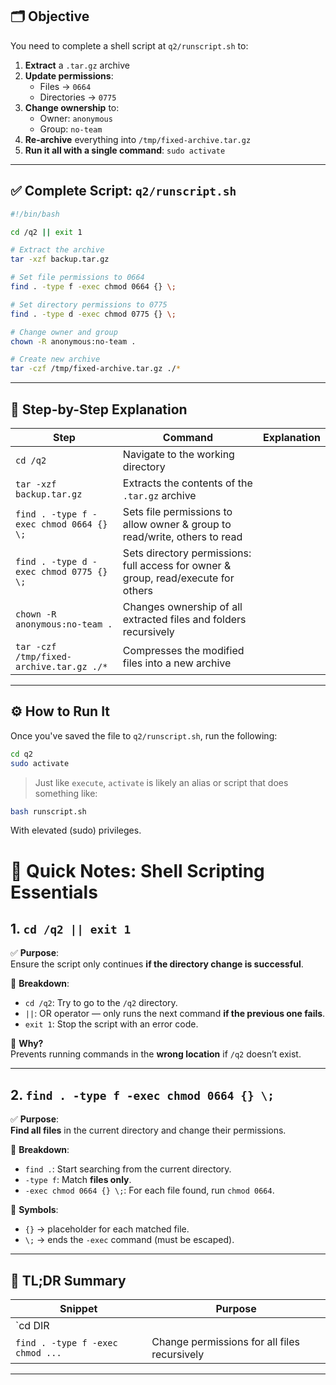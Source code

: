 

## 🗂️ Objective

You need to complete a shell script at `q2/runscript.sh` to:

1. **Extract** a `.tar.gz` archive
2. **Update permissions**:
   - Files → `0664`
   - Directories → `0775`
3. **Change ownership** to:
   - Owner: `anonymous`
   - Group: `no-team`
4. **Re-archive** everything into `/tmp/fixed-archive.tar.gz`
5. **Run it all with a single command**: `sudo activate`

---

## ✅ Complete Script: `q2/runscript.sh`

```bash
#!/bin/bash

cd /q2 || exit 1

# Extract the archive
tar -xzf backup.tar.gz

# Set file permissions to 0664
find . -type f -exec chmod 0664 {} \;

# Set directory permissions to 0775
find . -type d -exec chmod 0775 {} \;

# Change owner and group
chown -R anonymous:no-team .

# Create new archive
tar -czf /tmp/fixed-archive.tar.gz ./*
```

---

## 🧠 Step-by-Step Explanation

| Step | Command | Explanation |
|------|---------|-------------|
| `cd /q2` | Navigate to the working directory |
| `tar -xzf backup.tar.gz` | Extracts the contents of the `.tar.gz` archive |
| `find . -type f -exec chmod 0664 {} \;` | Sets file permissions to allow owner & group to read/write, others to read |
| `find . -type d -exec chmod 0775 {} \;` | Sets directory permissions: full access for owner & group, read/execute for others |
| `chown -R anonymous:no-team .` | Changes ownership of all extracted files and folders recursively |
| `tar -czf /tmp/fixed-archive.tar.gz ./*` | Compresses the modified files into a new archive |

---

## ⚙️ How to Run It

Once you've saved the file to `q2/runscript.sh`, run the following:

```bash
cd q2
sudo activate
```

> Just like `execute`, `activate` is likely an alias or script that does something like:

```bash
bash runscript.sh
```

With elevated (sudo) privileges.


# 🧠 Quick Notes: Shell Scripting Essentials

## 1. `cd /q2 || exit 1`

✅ **Purpose**:  
Ensure the script only continues **if the directory change is successful**.

📌 **Breakdown**:
- `cd /q2`: Try to go to the `/q2` directory.
- `||`: OR operator — only runs the next command **if the previous one fails**.
- `exit 1`: Stop the script with an error code.

🔐 **Why?**  
Prevents running commands in the **wrong location** if `/q2` doesn’t exist.

---

## 2. `find . -type f -exec chmod 0664 {} \;`

✅ **Purpose**:  
**Find all files** in the current directory and change their permissions.

📌 **Breakdown**:
- `find .`: Start searching from the current directory.
- `-type f`: Match **files only**.
- `-exec chmod 0664 {} \;`: For each file found, run `chmod 0664`.

🔑 **Symbols**:
- `{}` → placeholder for each matched file.
- `\;` → ends the `-exec` command (must be escaped).

---

## 📝 TL;DR Summary

| Snippet | Purpose |
|--------|---------|
| `cd DIR || exit 1` | Fail fast if directory doesn't exist |
| `find . -type f -exec chmod ...` | Change permissions for all files recursively |

---



